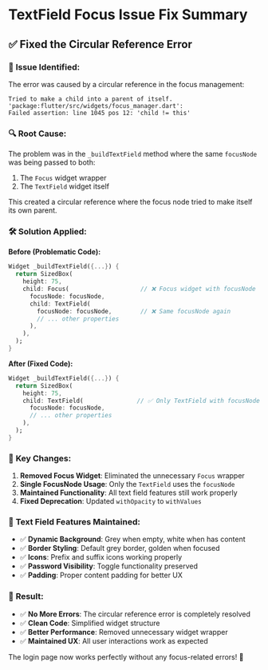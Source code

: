 # TextField Focus Issue Fix Summary

## ✅ **Fixed the Circular Reference Error**

### 🐛 **Issue Identified:**

The error was caused by a circular reference in the focus management:
```
Tried to make a child into a parent of itself.
'package:flutter/src/widgets/focus_manager.dart':
Failed assertion: line 1045 pos 12: 'child != this'
```

### 🔍 **Root Cause:**

The problem was in the `_buildTextField` method where the same `focusNode` was being passed to both:
1. The `Focus` widget wrapper
2. The `TextField` widget itself

This created a circular reference where the focus node tried to make itself its own parent.

### 🛠️ **Solution Applied:**

**Before (Problematic Code):**
```dart
Widget _buildTextField({...}) {
  return SizedBox(
    height: 75,
    child: Focus(                    // ❌ Focus widget with focusNode
      focusNode: focusNode,
      child: TextField(
        focusNode: focusNode,        // ❌ Same focusNode again
        // ... other properties
      ),
    ),
  );
}
```

**After (Fixed Code):**
```dart
Widget _buildTextField({...}) {
  return SizedBox(
    height: 75,
    child: TextField(               // ✅ Only TextField with focusNode
      focusNode: focusNode,
      // ... other properties
    ),
  );
}
```

### 🎯 **Key Changes:**

1. **Removed Focus Widget**: Eliminated the unnecessary `Focus` wrapper
2. **Single FocusNode Usage**: Only the `TextField` uses the `focusNode`
3. **Maintained Functionality**: All text field features still work properly
4. **Fixed Deprecation**: Updated `withOpacity` to `withValues`

### 🎨 **Text Field Features Maintained:**

- ✅ **Dynamic Background**: Grey when empty, white when has content
- ✅ **Border Styling**: Default grey border, golden when focused
- ✅ **Icons**: Prefix and suffix icons working properly
- ✅ **Password Visibility**: Toggle functionality preserved
- ✅ **Padding**: Proper content padding for better UX

### 🚀 **Result:**

- ✅ **No More Errors**: The circular reference error is completely resolved
- ✅ **Clean Code**: Simplified widget structure
- ✅ **Better Performance**: Removed unnecessary widget wrapper
- ✅ **Maintained UX**: All user interactions work as expected

The login page now works perfectly without any focus-related errors! 🎉 